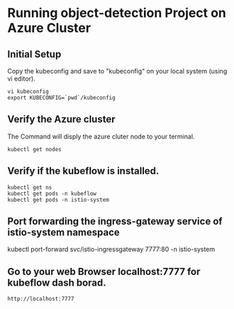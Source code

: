 # Running object-detection Project on Azure Cluster
## Initial Setup
  Copy the kubeconfig and save to "kubeconfig" on your local system (using vi editor).
  
    vi kubeconfig  
    export KUBECONFIG=`pwd`/kubeconfig

## Verify the Azure cluster
  The Command will disply the azure cluter node to your terminal.
 
    kubectl get nodes 

## Verify if the kubeflow is installed.
  
    kubectl get ns
    kubectl get pods -n kubeflow
    kubectl get pods -n istio-system

## Port forwarding the ingress-gateway service of istio-system namespace
   
   kubectl port-forward svc/istio-ingressgateway 7777:80 -n istio-system
   
 ## Go to your web Browser localhost:7777 for kubeflow dash borad.
     
    http://localhost:7777 
    
 
    
  
 
 
 

  



